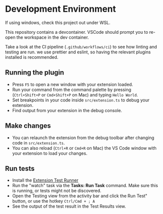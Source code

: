 # Development Environment

If using windows, check this project out under WSL.

This repository contains a devcontainer. VSCode should prompt you to re-open the workspace in the dev container.

Take a look at the CI pipeline (`.github/workflows/ci`) to see how linting and testing are run. we use prettier and eslint, so having the relevant plugins installed is recommended.

## Running the plugin

-   Press `F5` to open a new window with your extension loaded.
-   Run your command from the command palette by pressing (`Ctrl+Shift+P` or `Cmd+Shift+P` on Mac) and typing `Hello World`.
-   Set breakpoints in your code inside `src/extension.ts` to debug your extension.
-   Find output from your extension in the debug console.

## Make changes

-   You can relaunch the extension from the debug toolbar after changing code in `src/extension.ts`.
-   You can also reload (`Ctrl+R` or `Cmd+R` on Mac) the VS Code window with your extension to load your changes.

## Run tests

-   Install the [Extension Test Runner](https://marketplace.visualstudio.com/items?itemName=ms-vscode.extension-test-runner)
-   Run the "watch" task via the **Tasks: Run Task** command. Make sure this is running, or tests might not be discovered.
-   Open the Testing view from the activity bar and click the Run Test" button, or use the hotkey `Ctrl/Cmd + ; A`
-   See the output of the test result in the Test Results view.
